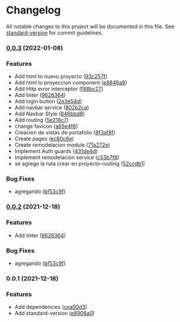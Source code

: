 # Changelog

All notable changes to this project will be documented in this file. See [standard-version](https://github.com/conventional-changelog/standard-version) for commit guidelines.

### [0.0.3](https://github.com/MarcosValdez/ViverNowCompany/compare/v0.0.1...v0.0.3) (2022-01-08)

### Features

- Add html to nuevo proyecto ([93c257f](https://github.com/MarcosValdez/ViverNowCompany/commit/93c257fdec355a0c1672f8e24b3a029376fd0857))
- Add html to proyeccion component ([e8846a9](https://github.com/MarcosValdez/ViverNowCompany/commit/e8846a95f35223d54fdf528b67cc55e499da6c43))
- Add Http error interceptor ([f88bc27](https://github.com/MarcosValdez/ViverNowCompany/commit/f88bc275acda53ca8c498413ca307774383b5f8b))
- Add linter ([9626364](https://github.com/MarcosValdez/ViverNowCompany/commit/962636479e0baf24155ffae0f22ed20b9f7f9dab))
- Add login button ([2e3e54d](https://github.com/MarcosValdez/ViverNowCompany/commit/2e3e54d98861ed9e80308edbdf3b09a1a216858c))
- Add navbar service ([802b2ca](https://github.com/MarcosValdez/ViverNowCompany/commit/802b2ca89feab449140bfe47b05dd18c597e3755))
- Add Navbar Style ([846bbd8](https://github.com/MarcosValdez/ViverNowCompany/commit/846bbd897e4fc271f694efe193cfb62a49ea7b5e))
- Add routing ([5e218c7](https://github.com/MarcosValdez/ViverNowCompany/commit/5e218c7895cafd5106bb830f3796ded66ff12d08))
- change favicon ([a65e4f6](https://github.com/MarcosValdez/ViverNowCompany/commit/a65e4f6611813323f11199e4a66a484e0f00232c))
- Creacion de vistas de portafolio ([8f3af8f](https://github.com/MarcosValdez/ViverNowCompany/commit/8f3af8f8d809f27b23cbe118eda240b5dca21e8f))
- Create pages ([ec80c6e](https://github.com/MarcosValdez/ViverNowCompany/commit/ec80c6e39ae139a8194ae559005645583d446058))
- Create remodelacion module ([71a272e](https://github.com/MarcosValdez/ViverNowCompany/commit/71a272e3cb3c1b49d4a4e094da2060cdcbaaeae4))
- Implement Auth guards ([431de4d](https://github.com/MarcosValdez/ViverNowCompany/commit/431de4dbbe59e76098da4ffd058520e065f24c76))
- Implement remodelacion service ([c53b7f8](https://github.com/MarcosValdez/ViverNowCompany/commit/c53b7f83d33fc36226b9738af3a7df833eb6a683))
- se agrego la ruta crear en proyecto-routing ([52ccdb1](https://github.com/MarcosValdez/ViverNowCompany/commit/52ccdb1104126d21fd847a6d027aca8609c678e4))

### Bug Fixes

- agregando ([bf53c9f](https://github.com/MarcosValdez/ViverNowCompany/commit/bf53c9f60998762e23a8c20177dbf045477cc1a6))

### [0.0.2](https://github.com/MarcosValdez/ViverNowCompany/compare/v0.0.1...v0.0.2) (2021-12-18)

### Features

- Add linter ([9626364](https://github.com/MarcosValdez/ViverNowCompany/commit/962636479e0baf24155ffae0f22ed20b9f7f9dab))

### Bug Fixes

- agregando ([bf53c9f](https://github.com/MarcosValdez/ViverNowCompany/commit/bf53c9f60998762e23a8c20177dbf045477cc1a6))

### 0.0.1 (2021-12-18)

### Features

- Add dependencies ([cea50d3](https://github.com/MarcosValdez/ViverNowCompany/commit/cea50d341cb1b94cfd601cf8358919484e66f272))
- Add standard-version ([e8906a0](https://github.com/MarcosValdez/ViverNowCompany/commit/e8906a03a9bc7e9f95ac970448f2abee8fd1e531))
